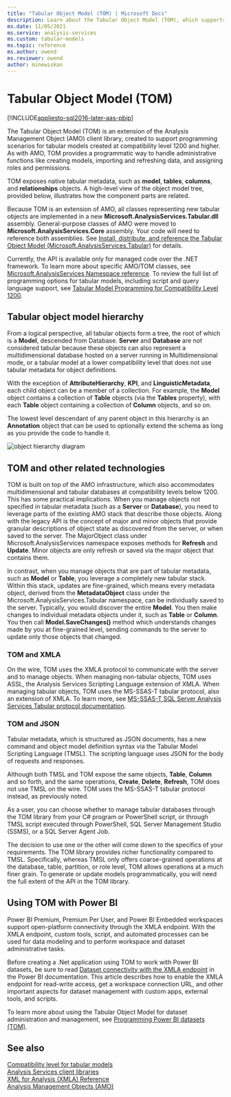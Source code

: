 ```yaml
---
title: "Tabular Object Model (TOM) | Microsoft Docs"
description: Learn about the Tabular Object Model (TOM), which supports programming for tabular models created at compatibility level 1200 and higher.
ms.date: 11/05/2021
ms.service: analysis-services
ms.custom: tabular-models
ms.topic: reference
ms.author: owend
ms.reviewer: owend
author: minewiskan
---
```

# Tabular Object Model (TOM)

[!INCLUDE[appliesto-sql2016-later-aas-pbip](../includes/appliesto-sql2016-later-aas-pbip.md)]

The Tabular Object Model (TOM) is an extension of the Analysis Management Object (AMO) client library, created to support programming scenarios for tabular models created at compatibility level 1200 and higher. As with AMO, TOM provides a programmatic way to handle administrative functions like creating models, importing and refreshing data, and assigning roles and permissions.
  
TOM exposes native tabular metadata, such as **model**, **tables**, **columns**, and **relationships** objects. A high-level view of the object model tree, provided below, illustrates how the component parts are related.
  
Because TOM is an extension of AMO, all classes representing new tabular objects are implemented in a new **Microsoft.AnalysisServices.Tabular.dll** assembly. General-purpose classes of AMO were moved to **Microsoft.AnalysisServices.Core** assembly. Your code will need to reference both assemblies.
See [Install, distribute, and reference the Tabular Object Model &#40;Microsoft.AnalysisServices.Tabular&#41;](install-distribute-and-reference-the-tabular-object-model.md) for details.  
  
Currently, the API is available only for managed code over the .NET framework. To learn more about specific AMO/TOM classes, see [Microsoft.AnalysisServices Namespace reference](/dotnet/api/microsoft.analysisservices). To review the full list of programming options for tabular models, including script and query language support, see [Tabular Model Programming for Compatibility Level 1200](../tabular-models/tabular-model-programming-for-compatibility-level-1200.md).  
  
## Tabular object model hierarchy

 From a logical perspective, all tabular objects form a tree, the root of which is a **Model**, descended from Database. **Server** and **Database** are not considered tabular because these objects can also represent a multidimensional database hosted on a server running in Multidimensional mode, or a tabular model at a lower compatibility level that does not use tabular metadata for object definitions.
  
 With the exception of **AttributeHierarchy**, **KPI**, and **LinguisticMetadata**, each child object can be a member of a collection. For example, the **Model** object contains a collection of **Table** objects (via the **Tables** property), with each **Table** object containing a collection of **Column** objects, and so on.  
  
 The lowest level descendant of any parent object in this hierarchy is an **Annotation** object that can be used to optionally extend the schema as long as you provide the code to handle it.  
  
 ![object hierarchy diagram](media/ssastomobjectmodeldiagram.png "object hierarchy diagram")  

## TOM and other related technologies

TOM is built on top of the AMO infrastructure, which also accommodates multidimensional and tabular databases at compatibility levels below 1200. This has some practical implications. When you manage objects not specified in tabular metadata (such as a **Server** or **Database**), you need to leverage parts of the existing AMO stack that describe those objects. Along with the legacy API is the concept of major and minor objects that provide granular descriptions of object state as discovered from the server, or when saved to the server. The MajorObject class under Microsoft.AnalysisServices namespace exposes methods for **Refresh** and **Update**. Minor objects are only refresh or saved via the major object that contains them.

In contrast, when you manage objects that are part of tabular metadata, such as **Model** or **Table**, you leverage a completely new tabular stack. Within this stack, updates are fine-grained, which means every metadata object, derived from the **MetadataObject** class under the Microsoft.AnalysisServices.Tabular namespace, can be individually saved to the server. Typically, you would discover the entire **Model**. You then make changes to individual metadata objects under it, such as **Table** or **Column**. You then call **Model.SaveChanges()** method which understands changes made by you at fine-grained level, sending commands to the server to update only those objects that changed.

### TOM and XMLA

On the wire, TOM uses the XMLA protocol to communicate with the server and to manage objects. When managing non-tabular objects, TOM uses ASSL, the Analysis Services Scripting Language extension of XMLA. When managing tabular objects, TOM uses the MS-SSAS-T tabular protocol, also an extension of XMLA. To learn more, see [MS-SSAS-T SQL Server Analysis Services Tabular protocol documentation](/openspecs/sql_server_protocols/ms-ssas-t/f85cd3b9-690c-4bc7-a1f0-a854d7daecd8).

### TOM and JSON

Tabular metadata, which is structured as JSON documents, has a new command and object model definition syntax via the Tabular Model Scripting Language (TMSL). The scripting language uses JSON for the body of requests and responses.

Although both TMSL and TOM expose the same objects, **Table**, **Column** and so forth, and the same operations, **Create**, **Delete**, **Refresh**, TOM does not use TMSL on the wire. TOM uses the MS-SSAS-T tabular protocol instead, as previously noted.

As a user, you can choose whether to manage tabular databases through the TOM library from your C# program or PowerShell script, or through TMSL script executed through PowerShell, SQL Server Management Studio (SSMS), or a SQL Server Agent Job.

The decision to use one or the other will come down to the specifics of your requirements. The TOM library provides richer functionality compared to TMSL. Specifically, whereas TMSL only offers coarse-grained operations at the database, table, partition, or role level, TOM allows operations at a much finer grain. To generate or update models programmatically, you will need the full extent of the API in the TOM library.

## Using TOM with Power BI

Power BI Premium, Premium Per User, and Power BI Embedded workspaces support open-platform connectivity through the XMLA endpoint. With the XMLA endpoint, custom tools, script, and automated processes can be used for data modeling and to perform workspace and dataset administrative tasks.

Before creating a .Net application using TOM to work with Power BI datasets, be sure to read [Dataset connectivity with the XMLA endpoint](/power-bi/admin/service-premium-connect-tools) in the Power BI documentation. This article describes how to enable the XMLA endpoint for read-write access, get a workspace connection URL, and other important aspects for dataset management with custom apps, external tools, and scripts.  

To learn more about using the Tabular Object Model for dataset administration and management, see [Programming Power BI datasets (TOM)](tom-pbi-datasets.md).

## See also

[Compatibility level for tabular models](../tabular-models/compatibility-level-for-tabular-models-in-analysis-services.md)  
[Analysis Services client libraries](../client-libraries.md)  
[XML for Analysis (XMLA) Reference](../xmla/xml-for-analysis-xmla-reference.md)  
[Analysis Management Objects (AMO)](../amo/developing-with-analysis-management-objects-amo.md)

